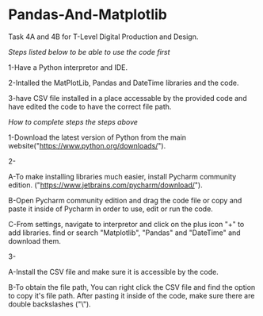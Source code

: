 # Pandas-And-Matplotlib
Task 4A and 4B for T-Level Digital Production and Design.

*Steps listed below to be able to use the code first*

1-Have a Python interpretor and IDE.

2-Intalled the MatPlotLib, Pandas and DateTime libraries and the code.

3-have CSV file installed in a place accessable by the provided code and have edited the code to have the correct file path.

*How to complete steps the steps above*

1-Download the latest version of Python from the main website("https://www.python.org/downloads/").

2-

A-To make installing libraries much easier, install Pycharm community edition. ("https://www.jetbrains.com/pycharm/download/").

B-Open Pycharm community edition and drag the code file or copy and paste it inside of Pycharm in order to use, edit or run the code.

C-From settings, navigate to interpretor and click on the plus icon "+"  to add libraries. find or search "Matplotlib", "Pandas" and "DateTime" and download them.

3-

A-Install the CSV file and make sure it is accessible by the code.

B-To obtain the file path, You can right click the CSV file and find the option to copy it's file path. After pasting it inside of the code, make sure there are double backslashes ("\\").
